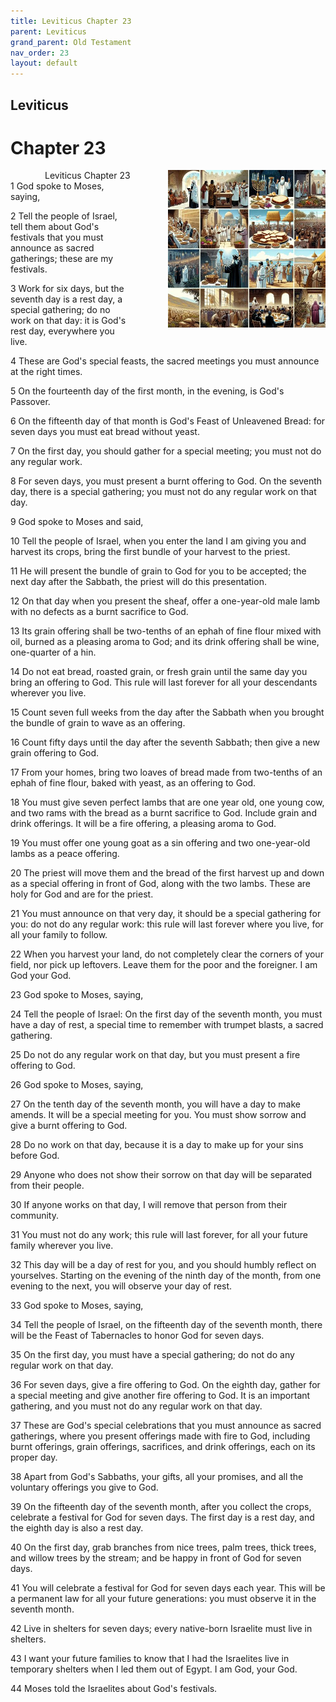 ```yaml
---
title: Leviticus Chapter 23
parent: Leviticus
grand_parent: Old Testament
nav_order: 23
layout: default
---
```


## Leviticus

# Chapter 23

<div style="clear: both; text-align: right;">
    <img src="/assets/Image/Leviticus/500/23.jpg" alt="Leviticus Chapter 23" class="chapter-image" style="max-width: 50%; height: auto; float: right; margin: 0 0 10px 10px; padding-left: 10%;">
    <figcaption style="font-size: 14px;">Leviticus Chapter 23</figcaption>
</div>
1 God spoke to Moses, saying,

2 Tell the people of Israel, tell them about God's festivals that you must announce as sacred gatherings; these are my festivals.

3 Work for six days, but the seventh day is a rest day, a special gathering; do no work on that day: it is God's rest day, everywhere you live.

4 These are God's special feasts, the sacred meetings you must announce at the right times.

5 On the fourteenth day of the first month, in the evening, is God's Passover.

6 On the fifteenth day of that month is God's Feast of Unleavened Bread: for seven days you must eat bread without yeast.

7 On the first day, you should gather for a special meeting; you must not do any regular work.

8 For seven days, you must present a burnt offering to God. On the seventh day, there is a special gathering; you must not do any regular work on that day.

9 God spoke to Moses and said,

10 Tell the people of Israel, when you enter the land I am giving you and harvest its crops, bring the first bundle of your harvest to the priest.

11 He will present the bundle of grain to God for you to be accepted; the next day after the Sabbath, the priest will do this presentation.

12 On that day when you present the sheaf, offer a one-year-old male lamb with no defects as a burnt sacrifice to God.

13 Its grain offering shall be two-tenths of an ephah of fine flour mixed with oil, burned as a pleasing aroma to God; and its drink offering shall be wine, one-quarter of a hin.

14 Do not eat bread, roasted grain, or fresh grain until the same day you bring an offering to God. This rule will last forever for all your descendants wherever you live.

15 Count seven full weeks from the day after the Sabbath when you brought the bundle of grain to wave as an offering.

16 Count fifty days until the day after the seventh Sabbath; then give a new grain offering to God.

17 From your homes, bring two loaves of bread made from two-tenths of an ephah of fine flour, baked with yeast, as an offering to God.

18 You must give seven perfect lambs that are one year old, one young cow, and two rams with the bread as a burnt sacrifice to God. Include grain and drink offerings. It will be a fire offering, a pleasing aroma to God.

19 You must offer one young goat as a sin offering and two one-year-old lambs as a peace offering.

20 The priest will move them and the bread of the first harvest up and down as a special offering in front of God, along with the two lambs. These are holy for God and are for the priest.

21 You must announce on that very day, it should be a special gathering for you: do not do any regular work: this rule will last forever where you live, for all your family to follow.

22 When you harvest your land, do not completely clear the corners of your field, nor pick up leftovers. Leave them for the poor and the foreigner. I am God your God.

23 God spoke to Moses, saying,

24 Tell the people of Israel: On the first day of the seventh month, you must have a day of rest, a special time to remember with trumpet blasts, a sacred gathering.

25 Do not do any regular work on that day, but you must present a fire offering to God.

26 God spoke to Moses, saying,

27 On the tenth day of the seventh month, you will have a day to make amends. It will be a special meeting for you. You must show sorrow and give a burnt offering to God.

28 Do no work on that day, because it is a day to make up for your sins before God.

29 Anyone who does not show their sorrow on that day will be separated from their people.

30 If anyone works on that day, I will remove that person from their community.

31 You must not do any work; this rule will last forever, for all your future family wherever you live.

32 This day will be a day of rest for you, and you should humbly reflect on yourselves. Starting on the evening of the ninth day of the month, from one evening to the next, you will observe your day of rest.

33 God spoke to Moses, saying,

34 Tell the people of Israel, on the fifteenth day of the seventh month, there will be the Feast of Tabernacles to honor God for seven days.

35 On the first day, you must have a special gathering; do not do any regular work on that day.

36 For seven days, give a fire offering to God. On the eighth day, gather for a special meeting and give another fire offering to God. It is an important gathering, and you must not do any regular work on that day.

37 These are God's special celebrations that you must announce as sacred gatherings, where you present offerings made with fire to God, including burnt offerings, grain offerings, sacrifices, and drink offerings, each on its proper day.

38 Apart from God's Sabbaths, your gifts, all your promises, and all the voluntary offerings you give to God.

39 On the fifteenth day of the seventh month, after you collect the crops, celebrate a festival for God for seven days. The first day is a rest day, and the eighth day is also a rest day.

40 On the first day, grab branches from nice trees, palm trees, thick trees, and willow trees by the stream; and be happy in front of God for seven days.

41 You will celebrate a festival for God for seven days each year. This will be a permanent law for all your future generations: you must observe it in the seventh month.

42 Live in shelters for seven days; every native-born Israelite must live in shelters.

43 I want your future families to know that I had the Israelites live in temporary shelters when I led them out of Egypt. I am God, your God.

44 Moses told the Israelites about God's festivals.


